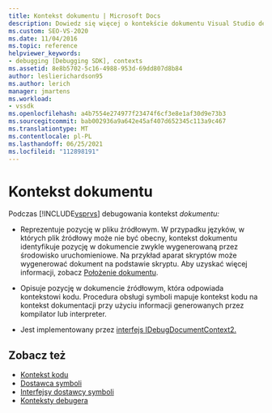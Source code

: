 ```yaml
---
title: Kontekst dokumentu | Microsoft Docs
description: Dowiedz się więcej o kontekście dokumentu Visual Studio debugowaniu, który reprezentuje pozycję w pliku źródłowym lub pozycję w dokumencie źródłowym dla kontekstu kodu.
ms.custom: SEO-VS-2020
ms.date: 11/04/2016
ms.topic: reference
helpviewer_keywords:
- debugging [Debugging SDK], contexts
ms.assetid: 8e8b5702-5c16-4988-953d-69dd807d8b84
author: leslierichardson95
ms.author: lerich
manager: jmartens
ms.workload:
- vssdk
ms.openlocfilehash: a4b7554e274977f23474f6cf3e8e1af30d9e73b3
ms.sourcegitcommit: bab002936a9a642e45af407d652345c113a9c467
ms.translationtype: MT
ms.contentlocale: pl-PL
ms.lasthandoff: 06/25/2021
ms.locfileid: "112898191"
---
```

# <a name="document-context"></a>Kontekst dokumentu
Podczas [!INCLUDE[vsprvs](../../code-quality/includes/vsprvs_md.md)] debugowania kontekst *dokumentu:*

- Reprezentuje pozycję w pliku źródłowym. W przypadku języków, w których plik źródłowy może nie być obecny, kontekst dokumentu identyfikuje pozycję w dokumencie zwykle wygenerowaną przez środowisko uruchomieniowe. Na przykład aparat skryptów może wygenerować dokument na podstawie skryptu. Aby uzyskać więcej informacji, zobacz [Położenie dokumentu](../../extensibility/debugger/document-position.md).

- Opisuje pozycję w dokumencie źródłowym, która odpowiada kontekstowi kodu. Procedura obsługi symboli mapuje kontekst kodu na kontekst dokumentacji przy użyciu informacji generowanych przez kompilator lub interpreter.

- Jest implementowany przez [interfejs IDebugDocumentContext2.](../../extensibility/debugger/reference/idebugdocumentcontext2.md)

## <a name="see-also"></a>Zobacz też
- [Kontekst kodu](../../extensibility/debugger/code-context.md)
- [Dostawca symboli](../../extensibility/debugger/symbol-provider.md)
- [Interfejsy dostawcy symboli](../../extensibility/debugger/reference/symbol-provider-interfaces.md)
- [Konteksty debugera](../../extensibility/debugger/debugger-contexts.md)
